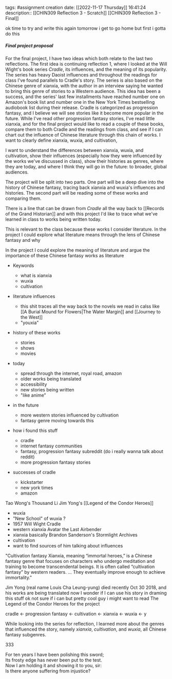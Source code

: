 tags: #assignment 
creation date: [[2022-11-17 Thursday]] 16:41:24
description::
[[CHIN309 Reflection 3 - Scratch]]
[[CHIN309 Reflection 3 - Final]]

ok time to try and write this again
tomorrow i get to go home but first i gotta do this

##### Final project proposal

For the final project, I have two ideas which both relate to the last two reflections. The first idea is continuing reflection 1, where I looked at the Will Wight's book series *Cradle*, its influences, and the meaning of its popularity. The series has heavy Daoist influences and throughout the readings for class I've found parallels to Cradle's story. The series is also based on the Chinese genre of xianxia, with the author in an interview saying he wanted to bring this genre of stories to a Western audience. This idea has been a success, and the series' last few installments have reached number one on Amazon's book list and number one in the New York Times bestselling audiobook list during their release. Cradle is categorized as progression fantasy, and I believe we will see stories like it become more popular in the future. While I've read other progression fantasy stories, I've read little xianxia, and for the final project would like to read a couple of these books, compare them to both Cradle and the readings from class, and see if I can chart out the influence of Chinese literature through this chain of works. I want to clearly define xianxia, wuxia, and cultivation,

I want to understand the differences between xianxia, wuxia, and cultivation, show their influences (especially how they were influenced by the works we've discussed in class), show their histories as genres, where they are today, and where I think they will go in the future: to broader, global audiences. 

The project will be split into two parts. One part will be a deep dive into the history of Chinese fantasy, tracing back xianxia and wuxia's influences and histories. The second part will be reading some of these works and comparing them.

There is a line that can be drawn from *Cradle* all the way back to [[Records of the Grand Historian]] and with this project I'd like to trace what we've learned in class to works being written today.

This is relevant to the class because these works I consider literature. In the project I could explore what literature means through the lens of Chinese fantasy and why 

In the project I could explore the meaning of literature and argue the importance of these Chinese fantasy works as literature

- Keywords
	- what is xianxia
	- wuxia
	- cultivation
- literature influences
	- this shit traces all the way back to the novels we read in calss like [[A Burial Mound for Flowers|The Water Margin]] and [[Journey to the West]]
	- "youxia"
- history of these works
	- stories
	- shows
	- movies
- today
	- spread through the internet, royal road, amazon
	- older works being translated
	- accessibility
	- new stories being written
	- "like anime"
- in the future
	- more western stories influenced by cultivation
	- fantasy genre moving towards this

- how i found this stuff
	- cradle
	- internet fantasy communities
	- fantasy, progression fantasy subreddit (do i really wanna talk about reddit)
	- more progression fantasy stories
- successes of cradle
	- kickstarter
	- new york times
	- amazon

Tao Wong's Thousand Li
Jim Yong's [[Legend of the Condor Heroes]]
- wuxia
- "New School" of wuxia ?
- 1957
Will Wight Cradle
- western xianxia
Avatar the Last Airbender
- xianxia basically
Brandon Sanderson's Stormlight Archives
- cultivation
- want to find sources of him talking about influences

"Cultivation fantasy Xianxia, meaning “immortal heroes,” is a Chinese fantasy genre that focuses on characters who undergo meditation and training to become transcendental beings. It is often called “cultivation fantasy” by western readers. ... They eventually improve enough to achieve immortality."

Jim Yong (real name Louis Cha Leung-yung) died recently Oct 30 2018, and his works are being translated now
I wonder if I can use his story in draming this stuff
ok not sure if i can but pretty cool guy i might want to read The Legend of the Condor Heroes for the project


cradle $\leftarrow$ progression fantasy $\leftarrow$ cultivation $\leftarrow$ xianxia $\leftarrow$ wuxia $\leftarrow$ y



While looking into the series for reflection, I learned more about the genres that influenced the story, namely *xianxia*, *cultivation*, and *wuxia*, all Chinese fantasy subgenres. 

333


For ten years I have been polishing this sword;  
Its frosty edge has never been put to the test.  
Now I am holding it and showing it to you, sir:  
Is there anyone suffering from injustice?